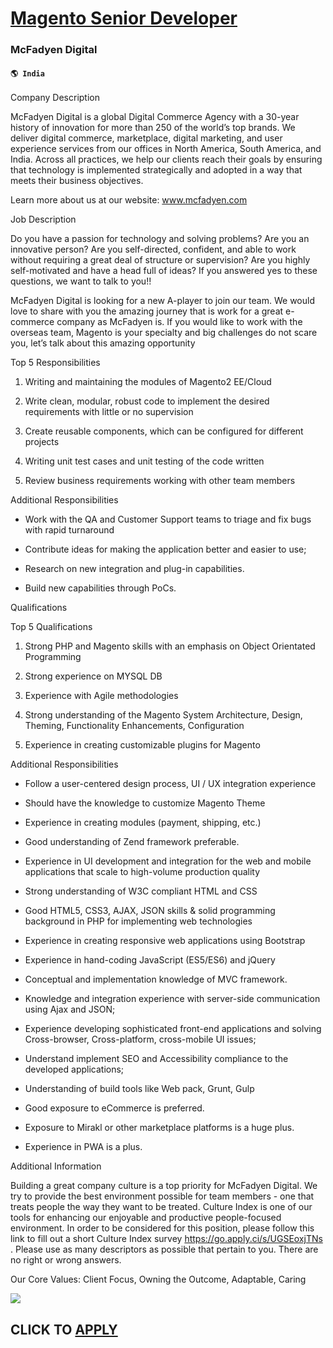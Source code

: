 # [Magento Senior Developer](https://www.remotewlb.com/apply/magento-senior-developer-61978)  
### McFadyen Digital  
#### `🌎 India`  
  
  

Company Description

McFadyen Digital is a global Digital Commerce Agency with a 30-year history of innovation for more than 250 of the world’s top brands. We deliver digital commerce, marketplace, digital marketing, and user experience services from our offices in North America, South America, and India. Across all practices, we help our clients reach their goals by ensuring that technology is implemented strategically and adopted in a way that meets their business objectives.

Learn more about us at our website: www.mcfadyen.com

  
  

Job Description

Do you have a passion for technology and solving problems? Are you an innovative person? Are you self-directed, confident, and able to work without requiring a great deal of structure or supervision? Are you highly self-motivated and have a head full of ideas? If you answered yes to these questions, we want to talk to you!!

McFadyen Digital is looking for a new A-player to join our team. We would love to share with you the amazing journey that is work for a great e-commerce company as McFadyen is. If you would like to work with the overseas team, Magento is your specialty and big challenges do not scare you, let’s talk about this amazing opportunity

Top 5 Responsibilities

  1. Writing and maintaining the modules of Magento2 EE/Cloud 

  2. Write clean, modular, robust code to implement the desired requirements with little or no supervision 

  3. Create reusable components, which can be configured for different projects 

  4. Writing unit test cases and unit testing of the code written 

  5. Review business requirements working with other team members 

Additional Responsibilities

  * Work with the QA and Customer Support teams to triage and fix bugs with rapid turnaround 

  * Contribute ideas for making the application better and easier to use; 

  * Research on new integration and plug-in capabilities. 

  * Build new capabilities through PoCs. 

  
  

Qualifications

Top 5 Qualifications

  1. Strong PHP and Magento skills with an emphasis on Object Orientated Programming 

  2. Strong experience on MYSQL DB 

  3. Experience with Agile methodologies 

  4. Strong understanding of the Magento System Architecture, Design, Theming, Functionality Enhancements, Configuration 

  5. Experience in creating customizable plugins for Magento 

Additional Responsibilities

  * Follow a user-centered design process, UI / UX integration experience 

  * Should have the knowledge to customize Magento Theme 

  * Experience in creating modules (payment, shipping, etc.) 

  * Good understanding of Zend framework preferable. 

  * Experience in UI development and integration for the web and mobile applications that scale to high-volume production quality 

  * Strong understanding of W3C compliant HTML and CSS 

  * Good HTML5, CSS3, AJAX, JSON skills & solid programming background in PHP for implementing web technologies 

  * Experience in creating responsive web applications using Bootstrap 

  * Experience in hand-coding JavaScript (ES5/ES6) and jQuery 

  * Conceptual and implementation knowledge of MVC framework. 

  * Knowledge and integration experience with server-side communication using Ajax and JSON; 

  * Experience developing sophisticated front-end applications and solving Cross-browser, Cross-platform, cross-mobile UI issues; 

  * Understand implement SEO and Accessibility compliance to the developed applications; 

  * Understanding of build tools like Web pack, Grunt, Gulp 

  * Good exposure to eCommerce is preferred. 

  * Exposure to Mirakl or other marketplace platforms is a huge plus. 

  * Experience in PWA is a plus. 

  
  

Additional Information

Building a great company culture is a top priority for McFadyen Digital. We try to provide the best environment possible for team members - one that treats people the way they want to be treated. Culture Index is one of our tools for enhancing our enjoyable and productive people-focused environment. In order to be considered for this position, please follow this link to fill out a short Culture Index survey https://go.apply.ci/s/UGSEoxjTNs . Please use as many descriptors as possible that pertain to you. There are no right or wrong answers.

Our Core Values: Client Focus, Owning the Outcome, Adaptable, Caring

![](https://remotive.com/job/track/1901508/blank.gif?source=public_api)  
## CLICK TO [APPLY](https://www.remotewlb.com/apply/magento-senior-developer-61978)

